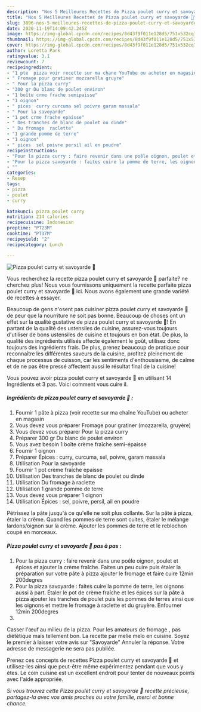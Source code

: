 ```yaml
---
description: "Nos 5 Meilleures Recettes de Pizza poulet curry et savoyarde 🍕"
title: "Nos 5 Meilleures Recettes de Pizza poulet curry et savoyarde 🍕"
slug: 3896-nos-5-meilleures-recettes-de-pizza-poulet-curry-et-savoyarde
date: 2020-11-19T14:09:42.245Z
image: https://img-global.cpcdn.com/recipes/8d43f9f011e128d5/751x532cq70/pizza-poulet-curry-et-savoyarde-🍕-photo-principale-de-la-recette.jpg
thumbnail: https://img-global.cpcdn.com/recipes/8d43f9f011e128d5/751x532cq70/pizza-poulet-curry-et-savoyarde-🍕-photo-principale-de-la-recette.jpg
cover: https://img-global.cpcdn.com/recipes/8d43f9f011e128d5/751x532cq70/pizza-poulet-curry-et-savoyarde-🍕-photo-principale-de-la-recette.jpg
author: Loretta Park
ratingvalue: 3.1
reviewcount: 7
recipeingredient:
- "1 pte  pizza voir recette sur ma chane YouTube ou acheter en magasin"
- " Fromage pour gratiner mozzarella gruyre"
- " Pour la pizza curry"
- "300 gr Du blanc de poulet environ"
- "1 boîte crme frache semipaisse"
- "1 oignon"
- " pices  curry curcuma sel poivre garam massala"
- " Pour la savoyarde"
- "1 pot crme frache epaisse"
- " Des tranches de blanc de poulet ou dinde"
- " Du fromage  raclette"
- "1 grande pomme de terre"
- "1 oignon"
- " pices  sel poivre persil ail en poudre"
recipeinstructions:
- "Pour la pizza curry : faire revenir dans une poêle oignon, poulet et épices et ajouter la crème fraîche. Faites un peu cuire puis étaler la préparation sur votre pâte à pizza ajouter le fromage et faire cuire 12min 200degres"
- "Pour la pizza savoyarde : faites cuire la pomme de terre, les oignons aussi à part. Étaler le pot de crème fraîche et les épices sur la pâte à pizza ajouter les tranches de poulet puis les pommes de terres ainsi que les oignons et mettre le fromage à raclette et du gruyère. Enfourner 12min 200degres"
- ""
categories:
- Resep
tags:
- pizza
- poulet
- curry

katakunci: pizza poulet curry 
nutrition: 214 calories
recipecuisine: Indonesian
preptime: "PT23M"
cooktime: "PT37M"
recipeyield: "2"
recipecategory: Lunch

---
```



![Pizza poulet curry et savoyarde 🍕](https://img-global.cpcdn.com/recipes/8d43f9f011e128d5/751x532cq70/pizza-poulet-curry-et-savoyarde-🍕-photo-principale-de-la-recette.jpg)

Vous recherchez la recette pizza poulet curry et savoyarde 🍕 parfaite? ne cherchez plus! Nous vous fournissons uniquement la recette parfaite pizza poulet curry et savoyarde 🍕 ici. Nous avons également une grande variété de recettes à essayer.

Beaucoup de gens n'osent pas cuisiner pizza poulet curry et savoyarde 🍕 de peur que la nourriture ne soit pas bonne. Beaucoup de choses ont un effet sur la qualité gustative de pizza poulet curry et savoyarde 🍕! En partant de la qualité des ustensiles de cuisine, assurez-vous toujours d'utiliser de bons ustensiles de cuisine et toujours en bon état. De plus, la qualité des ingrédients utilisés affecte également le goût, utilisez donc toujours des ingrédients frais. De plus, prenez beaucoup de pratique pour reconnaître les différentes saveurs de la cuisine, profitez pleinement de chaque processus de cuisson, car les sentiments d'enthousiasme, de calme et de ne pas être pressé affectent aussi le résultat final de la cuisine!

<!--inarticleads1-->

Vous pouvez avoir pizza poulet curry et savoyarde 🍕 en utilisant 14 Ingrédients et 3 pas. Voici comment vous cuire il.

##### Ingrédients de pizza poulet curry et savoyarde 🍕 :

1. Fournir 1 pâte à pizza (voir recette sur ma chaîne YouTube) ou acheter en magasin
1. Vous devez vous préparer  Fromage pour gratiner (mozzarella, gruyère)
1. Vous devez vous préparer  Pour la pizza curry
1. Préparer 300 gr Du blanc de poulet environ
1. Vous avez besoin 1 boîte crème fraîche semi-épaisse
1. Fournir 1 oignon
1. Préparer  Épices : curry, curcuma, sel, poivre, garam massala
1. Utilisation  Pour la savoyarde
1. Fournir 1 pot crème fraîche epaisse
1. Utilisation  Des tranches de blanc de poulet ou dinde
1. Utilisation  Du fromage à raclette
1. Utilisation 1 grande pomme de terre
1. Vous devez vous préparer 1 oignon
1. Utilisation  Épices : sel, poivre, persil, ail en poudre


Pétrissez la pâte jusqu&#39;à ce qu&#39;elle ne soit plus collante. Sur la pâte à pizza, étaler la crème. Quand les pommes de terre sont cuites, étaler le mélange lardons/oignon sur la crème. Ajouter les pommes de terre et le reblochon coupé en morceaux. 

<!--inarticleads2-->

##### Pizza poulet curry et savoyarde 🍕 pas à pas :

1. Pour la pizza curry : faire revenir dans une poêle oignon, poulet et épices et ajouter la crème fraîche. Faites un peu cuire puis étaler la préparation sur votre pâte à pizza ajouter le fromage et faire cuire 12min 200degres
1. Pour la pizza savoyarde : faites cuire la pomme de terre, les oignons aussi à part. Étaler le pot de crème fraîche et les épices sur la pâte à pizza ajouter les tranches de poulet puis les pommes de terres ainsi que les oignons et mettre le fromage à raclette et du gruyère. Enfourner 12min 200degres
1. 


Casser l&#39;œuf au milieu de la pizza. Pour les amateurs de fromage , pas diététique mais tellement bon. La recette par melie melo en cuisine. Soyez le premier à laisser votre avis sur &#34;Savoyarde&#34; Annuler la réponse. Votre adresse de messagerie ne sera pas publiée. 

<!--inarticleads1-->

<p>
Prenez ces concepts de recettes Pizza poulet curry et savoyarde 🍕 et utilisez-les ainsi que peut-être même expérimentez pendant que vous y êtes. Le coin cuisine est un excellent endroit pour tenter de nouveaux points avec l'aide appropriée.
</p>

<p>
<i>Si vous trouvez cette Pizza poulet curry et savoyarde 🍕 recette précieuse, partagez-la avec vos amis proches ou votre famille, merci et bonne chance.</i>
</p>
